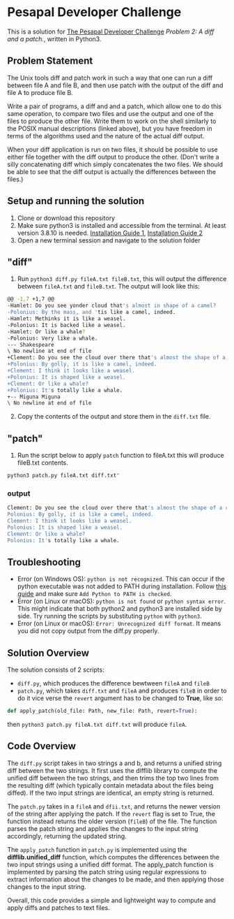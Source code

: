 # Pesapal Developer Challenge

This is a solution for [The Pesapal Developer Challenge](https://pesapal.freshteam.com/jobs/2OU7qEKgG4DR/junior-developer-23) _Problem 2: A diff and a patch._, written in Python3.

## Problem Statement

The Unix tools diff and patch work in such a way that one can run a diff between file A and file B, and then use patch with the output of the diff and file A to produce file B.

Write a pair of programs, a diff and and a patch, which allow one to do this same operation, to compare two files and use the output and one of the files to produce the other file. Write them to work on the shell similarly to the POSIX manual descriptions (linked above), but you have freedom in terms of the algorithms used and the nature of the actual diff output.

When your diff application is run on two files, it should be possible to use either file together with the diff output to produce the other. (Don't write a silly concatenating diff which simply concatenates the two files. We should be able to see that the diff output is actually the differences between the files.)

## Setup and running the solution

1. Clone or download this repository
2. Make sure python3 is installed and accessible from the terminal. At least version 3.8.10 is needed. [Installation Guide 1](https://wiki.python.org/moin/BeginnersGuide/Download), [Installation Guide 2](https://www.digitalocean.com/community/tutorials/install-python-windows-10)
3. Open a new terminal session and navigate to the solution folder

## "diff"

1. Run `python3 diff.py fileA.txt fileB.txt`, this will output the difference between `fileA.txt` and `fileB.txt`. The output will look like this:

```bash
@@ -1,7 +1,7 @@
-Hamlet: Do you see yonder cloud that's almost in shape of a camel?
-Polonius: By the mass, and 'tis like a camel, indeed.
-Hamlet: Methinks it is like a weasel.
-Polonius: It is backed like a weasel.
-Hamlet: Or like a whale?
-Polonius: Very like a whale.
--- Shakespeare
\ No newline at end of file
+Clement: Do you see the cloud over there that's almost the shape of a camel?
+Polonius: By golly, it is like a camel, indeed.
+Clement: I think it looks like a weasel.
+Polonius: It is shaped like a weasel.
+Clement: Or like a whale?
+Polonius: It's totally like a whale.
+-- Miguna Miguna
\ No newline at end of file

```

2. Copy the contents of the output and store them in the `diff.txt` file.

## "patch"

1. Run the script below to apply `patch` function to fileA.txt this will produce fileB.txt contents.

```bash
python3 patch.py fileA.txt diff.txt"
```

### output

```bash
Clement: Do you see the cloud over there that's almost the shape of a camel?
Polonius: By golly, it is like a camel, indeed.
Clement: I think it looks like a weasel.
Polonius: It is shaped like a weasel.
Clement: Or like a whale?
Polonius: It's totally like a whale.
```

## Troubleshooting

- Error (on Windows OS): `python is not recognized`. This can occur if the python executable was not added to PATH during installation. Follow [this guide](https://www.digitalocean.com/community/tutorials/install-python-windows-10) and make sure `Add Python to PATH is checked`.
- Error (on Linux or macOS): `python is not found` or `python syntax error`. This might indicate that both python2 and python3 are installed side by side. Try running the scripts by substituting `python` with `python3`.
- Error (on Linux or macOS): `Error: Unrecognized diff format`. It means you did not copy output from the diff.py properly.

## Solution Overview

The solution consists of 2 scripts:

- `diff.py`, which produces the difference bewtween `fileA` and `fileB`
- `patch.py`, which takes `diff.txt` and `fileA` and produces `fileB` in order to do it vice verse the `revert` argument has to be changed to **True**, like so:

```python
def apply_patch(old_file: Path, new_file: Path, revert=True):
```

then `python3 patch.py fileA.txt diff.txt` will produce `fileA`.

## Code Overview

The `diff.py` script takes in two strings a and b, and returns a unified string diff between the two strings. It first uses the difflib library to compute the unified diff between the two strings, and then trims the top two lines from the resulting diff (which typically contain metadata about the files being diffed). If the two input strings are identical, an empty string is returned.

The `patch.py` takes in a `fileA` and `dfii.txt`, and returns the newer version of the string after applying the patch. If the `revert` flag is set to True, the function instead returns the older version (`fileB`) of the file. The function parses the patch string and applies the changes to the input string accordingly, returning the updated string.

The `apply_patch` function in `patch.py` is implemented using the **difflib.unified_diff** function, which computes the differences between the two input strings using a unified diff format. The apply_patch function is implemented by parsing the patch string using regular expressions to extract information about the changes to be made, and then applying those changes to the input string.

Overall, this code provides a simple and lightweight way to compute and apply diffs and patches to text files.
